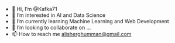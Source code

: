 - 👋 Hi, I’m @Kafka71
- 👀 I’m interested in AI and Data Science 
- 🌱 I’m currently learning Machine Learning and Web Development
- 💞️ I’m looking to collaborate on ...
- 📫 How to reach me alisherghumman@gmail.com

<!---
Kafka71/Kafka71 is a ✨ special ✨ repository because its `README.md` (this file) appears on your GitHub profile.
You can click the Preview link to take a look at your changes.
--->
